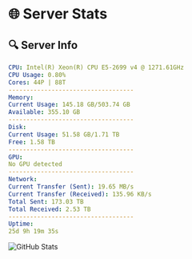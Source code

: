 # 🌐 Server Stats
## 🔍 Server Info
```yaml
CPU: Intel(R) Xeon(R) CPU E5-2699 v4 @ 1271.61GHz
CPU Usage: 0.80%
Cores: 44P | 88T
-----------------------------------
Memory:
Current Usage: 145.18 GB/503.74 GB
Available: 355.10 GB
-----------------------------------
Disk:
Current Usage: 51.58 GB/1.71 TB
Free: 1.58 TB
-----------------------------------
GPU:
No GPU detected
-----------------------------------
Network:
Current Transfer (Sent): 19.65 MB/s
Current Transfer (Received): 135.96 KB/s
Total Sent: 173.03 TB
Total Received: 2.53 TB
-----------------------------------
Uptime:
25d 9h 19m 35s
```
![GitHub Stats](https://img.shields.io/badge/Updated-2025-03-05_08:02:53-blue)